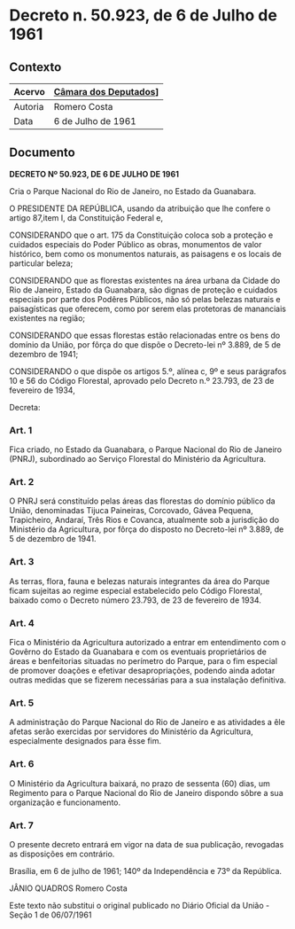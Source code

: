 # Decreto n. 50.923, de 6 de Julho de 1961

## Contexto

|Acervo| [Câmara dos Deputados](https://www2.camara.leg.br/legin/fed/decret/1960-1969/decreto-50923-6-julho-1961-391130-publicacaooriginal-1-pe.html)] |
|-|-|
|Autoria|Romero Costa|
|Data|6 de Julho de 1961|

## Documento

__DECRETO Nº 50.923, DE 6 DE JULHO DE 1961__

Cria o Parque Nacional do Rio de Janeiro, no Estado da Guanabara.

O PRESIDENTE DA REPÚBLICA, usando da atribuição que lhe confere o artigo 87,item I, da Constituição Federal e,

CONSIDERANDO que o art. 175 da Constituição coloca sob a proteção e cuidados especiais do Poder Público as obras, monumentos de valor histórico, bem como os monumentos naturais, as paisagens e os locais de particular beleza;

CONSIDERANDO que as florestas existentes na área urbana da Cidade do Rio de Janeiro, Estado da Guanabara, são dignas de proteção e cuidados especiais por parte dos Podêres Públicos, não só pelas belezas naturais e paisagísticas que oferecem, como por serem elas protetoras de mananciais existentes na região;

CONSIDERANDO que essas florestas estão relacionadas entre os bens do domínio da União, por fôrça do que dispõe o Decreto-lei nº 3.889, de 5 de dezembro de 1941;

CONSIDERANDO o que dispõe os artigos 5.º, alínea c, 9º e seus parágrafos 10 e 56 do Código Florestal, aprovado pelo Decreto n.º 23.793, de 23 de fevereiro de 1934,

Decreta:

### Art. 1

Fica criado, no Estado da Guanabara, o Parque Nacional do Rio de Janeiro (PNRJ), subordinado ao Serviço Florestal do Ministério da Agricultura.

### Art. 2

O PNRJ será constituído pelas áreas das florestas do domínio público da União, denominadas Tijuca Paineiras, Corcovado, Gávea Pequena, Trapicheiro, Andaraí, Três Rios e Covanca, atualmente sob a jurisdição do Ministério da Agricultura, por fôrça do disposto no Decreto-lei nº 3.889, de 5 de dezembro de 1941.

### Art. 3

As terras, flora, fauna e belezas naturais integrantes da área do Parque ficam sujeitas ao regime especial estabelecido pelo Código Florestal, baixado como o Decreto número 23.793, de 23 de fevereiro de 1934.

### Art. 4

Fica o Ministério da Agricultura autorizado a entrar em entendimento com o Govêrno do Estado da Guanabara e com os eventuais proprietários de áreas e benfeitorias situadas no perímetro do Parque, para o fim especial de promover doações e efetivar desapropriações, podendo ainda adotar outras medidas que se fizerem necessárias para a sua instalação definitiva.

### Art. 5

A administração do Parque Nacional do Rio de Janeiro e as atividades a êle afetas serão exercidas por servidores do Ministério da Agricultura, especialmente designados para êsse fim.

### Art. 6

O Ministério da Agricultura baixará, no prazo de sessenta (60) dias, um Regimento para o Parque Nacional do Rio de Janeiro dispondo sôbre a sua organização e funcionamento.

### Art. 7

O presente decreto entrará em vigor na data de sua publicação, revogadas as disposições em contrário.

Brasília, em 6 de julho de 1961; 140º da Independência e 73º da República.

JÂNIO QUADROS
Romero Costa

Este texto não substitui o original publicado no Diário Oficial da União - Seção 1 de 06/07/1961